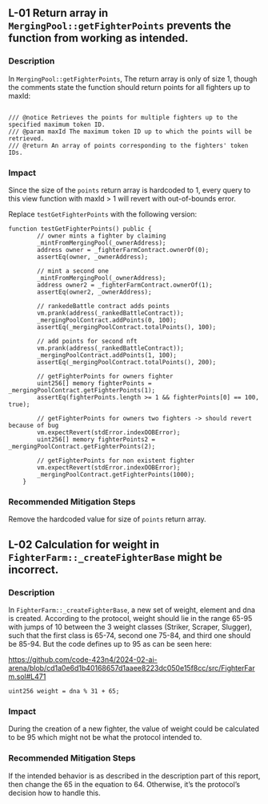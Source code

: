 ## L-01 Return array in `MergingPool::getFighterPoints` prevents the function from working as intended.

### Description

In `MergingPool::getFighterPoints`, The return array is only of size 1, though the comments state the function should return points for all fighters up to maxId:

```solidity

/// @notice Retrieves the points for multiple fighters up to the specified maximum token ID.
/// @param maxId The maximum token ID up to which the points will be retrieved.
/// @return An array of points corresponding to the fighters' token IDs.

```

### Impact

Since the size of the `points` return array is hardcoded to 1, every query to this view function with maxId > 1 will revert with out-of-bounds error.

Replace `testGetFighterPoints` with the following version:

```solidity
function testGetFighterPoints() public {
        // owner mints a fighter by claiming
        _mintFromMergingPool(_ownerAddress);
        address owner = _fighterFarmContract.ownerOf(0);
        assertEq(owner, _ownerAddress);

        // mint a second one
        _mintFromMergingPool(_ownerAddress);
        address owner2 = _fighterFarmContract.ownerOf(1);
        assertEq(owner2, _ownerAddress);

        // rankedeBattle contract adds points
        vm.prank(address(_rankedBattleContract));
        _mergingPoolContract.addPoints(0, 100);
        assertEq(_mergingPoolContract.totalPoints(), 100);

        // add points for second nft
        vm.prank(address(_rankedBattleContract));
        _mergingPoolContract.addPoints(1, 100);
        assertEq(_mergingPoolContract.totalPoints(), 200);

        // getFighterPoints for owners fighter
        uint256[] memory fighterPoints = _mergingPoolContract.getFighterPoints(1);
        assertEq(fighterPoints.length >= 1 && fighterPoints[0] == 100, true);
        
        // getFighterPoints for owners two fighters -> should revert because of bug
        vm.expectRevert(stdError.indexOOBError);
        uint256[] memory fighterPoints2 = _mergingPoolContract.getFighterPoints(2);

        // getFighterPoints for non existent fighter
        vm.expectRevert(stdError.indexOOBError);
        _mergingPoolContract.getFighterPoints(1000);
    }
```

### Recommended Mitigation Steps

Remove the hardcoded value for size of `points` return array.

## L-02 Calculation for weight in `FighterFarm::_createFighterBase` might be incorrect.

### Description

In `FighterFarm::_createFighterBase`, a new set of weight, element and dna is created. According to the protocol, weight should lie in the range 65-95 with jumps of 10 between the 3 weight classes (Striker, Scraper, Slugger), such that the first class is 65-74, second one 75-84, and third one should be 85-94. But the code defines up to 95 as can be seen here:

https://github.com/code-423n4/2024-02-ai-arena/blob/cd1a0e6d1b40168657d1aaee8223dc050e15f8cc/src/FighterFarm.sol#L471

```uint256 weight = dna % 31 + 65;```

### Impact

During the creation of a new fighter, the value of weight could be calculated to be 95 which might not be what the protocol intended to.

### Recommended Mitigation Steps

If the intended behavior is as described in the description part of this report, then change the 65 in the equation to 64. Otherwise, it’s the protocol’s decision how to handle this.